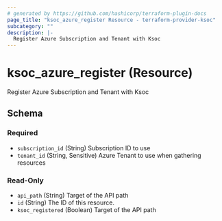 ```yaml
---
# generated by https://github.com/hashicorp/terraform-plugin-docs
page_title: "ksoc_azure_register Resource - terraform-provider-ksoc"
subcategory: ""
description: |-
  Register Azure Subscription and Tenant with Ksoc
---
```


# ksoc_azure_register (Resource)

Register Azure Subscription and Tenant with Ksoc



<!-- schema generated by tfplugindocs -->
## Schema

### Required

- `subscription_id` (String) Subscription ID to use
- `tenant_id` (String, Sensitive) Azure Tenant to use when gathering resources

### Read-Only

- `api_path` (String) Target of the API path
- `id` (String) The ID of this resource.
- `ksoc_registered` (Boolean) Target of the API path
